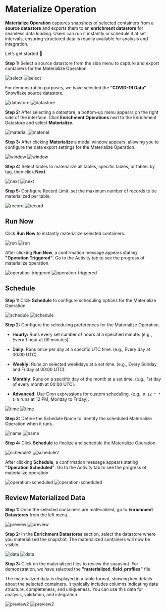 # Materialize Operation

**Materialize Operation** captures snapshots of selected containers from a **source datastore** and exports them to an **enrichment datastore** for seamless data loading. Users can run it instantly or schedule it at set intervals, ensuring structured data is readily available for analysis and integration.

Let’s get started 🚀

**Step 1:** Select a source datastore from the side menu to capture and export containers for the Materialize Operation.

![select](../assets/container/materialize-operation/select-light.png#only-light)
![select](../assets/container/materialize-operation/select-dark.png#only-dark)

For demonstration purposes, we have selected the **“COVID-19 Data”** Snowflake source datastore.

![datastore](../assets/container/materialize-operation/datastore-light.png#only-light)
![datastore](../assets/container/materialize-operation/datastore-dark.png#only-dark)

**Step 2:** After selecting a datastore, a bottom-up menu appears on the right side of the interface. Click **Enrichment Operations** next to the Enrichment Datastore and select **Materialize**.

![material](../assets/container/materialize-operation/material-light.png#only-light)
![material](../assets/container/materialize-operation/material-dark.png#only-dark)

**Step 3:**  After clicking **Materialize** a modal window appears, allowing you to configure the data export settings for the Materialize Operation.

![window](../assets/container/materialize-operation/window-light.png#only-light)
![window](../assets/container/materialize-operation/window-dark.png#only-dark)

**Step 4:**  Select tables to materialize all tables, specific tables, or tables by tag, then click **Next**.

![next](../assets/container/materialize-operation/next-light.png#only-light)
![next](../assets/container/materialize-operation/next-dark.png#only-dark)

**Step 5:** Configure Record Limit: set the maximum number of records to be materialized per table.

![record](../assets/container/materialize-operation/record-light.png#only-light)
![record](../assets/container/materialize-operation/record-dark.png#only-dark)

## Run Now

Click **Run Now** to instantly materialize selected containers.

![run](../assets/container/materialize-operation/run-light.png#only-light)
![run](../assets/container/materialize-operation/run-dark.png#only-dark)

After clicking **Run Now**, a confirmation message appears stating **"Operation Triggered"**. Go to the Activity tab to see the progress of materialize operation.

![operation-triggered](../assets/container/materialize-operation/operation-triggered-light.png#only-light)
![operation-triggered](../assets/container/materialize-operation/operation-triggered-dark.png#only-dark)

## Schedule

**Step 1:** Click **Schedule** to configure scheduling options for the Materialize Operation.

![schedule](../assets/container/materialize-operation/schedule-light.png#only-light)
![schedule](../assets/container/materialize-operation/schedule-dark.png#only-dark)

**Step 2:** Configure the scheduling preferences for the Materialize Operation.

* **Hourly:** Runs every set number of hours at a specified minute. (e.g., Every 1 hour at 00 minutes).

* **Daily:** Runs once per day at a specific UTC time. (e.g., Every day at 00:00 UTC).

* **Weekly:** Runs on selected weekdays at a set time. (e.g., Every Sunday and Friday at 00:00 UTC).

* **Monthly:** Runs on a specific day of the month at a set time. (e.g., 1st day of every month at 00:00 UTC).

* **Advanced:** Use Cron expressions for custom scheduling. (e.g., `0 12 * * 1-5` runs at 12 PM, Monday to Friday).

![time](../assets/container/materialize-operation/time-light.png#only-light)
![time](../assets/container/materialize-operation/time-dark.png#only-dark)

**Step 3:** Define the Schedule Name to identify the scheduled Materialize Operation when it runs.

![name](../assets/container/materialize-operation/name-light.png#only-light)
![name](../assets/container/materialize-operation/name-dark.png#only-dark)

**Step 4:** Click **Schedule** to finalize and schedule the Materialize Operation.

![schedule2](../assets/container/materialize-operation/schedule2-light.png#only-light)
![schedule2](../assets/container/materialize-operation/schedule2-dark.png#only-dark)

After clicking **Schedule**, a confirmation message appears stating **"Operation Scheduled"**. Go to the Activity tab to see the progress of materialize operation.

![operation-scheduled](../assets/container/materialize-operation/operation-scheduled-light.png#only-light)
![operation-scheduled](../assets/container/materialize-operation/operation-scheduled-dark.png#only-dark)

## Review Materialized Data

**Step 1:** Once the selected containers are materialized, go to **Enrichment Datastores** from the left menu. 

![preview](../assets/container/materialize-operation/preview-light.png#only-light)
![preview](../assets/container/materialize-operation/preview-dark.png#only-dark)

**Step 2:** In the **Enrichment Datastores** section, select the datastore where you materialized the snapshot. The materialized containers will now be visible.

![data](../assets/container/materialize-operation/data-light.png#only-light)
![data](../assets/container/materialize-operation/data-dark.png#only-dark)

**Step 3:** Click on the materialized files to review the snapshot. For demonstration, we have selected the **"materialized_field_profiles"** file.

The materialized data is displayed in a table format, showing key details about the selected containers. It typically includes columns indicating data structure, completeness, and uniqueness. You can use this data for analysis, validation, and integration.

![preview2](../assets/container/materialize-operation/preview2-light.png#only-light)
![preview2](../assets/container/materialize-operation/preview2-dark.png#only-dark)